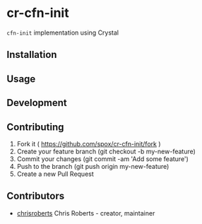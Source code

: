 # cr-cfn-init

`cfn-init` implementation using Crystal

## Installation

## Usage

## Development

## Contributing

1. Fork it ( https://github.com/spox/cr-cfn-init/fork )
2. Create your feature branch (git checkout -b my-new-feature)
3. Commit your changes (git commit -am 'Add some feature')
4. Push to the branch (git push origin my-new-feature)
5. Create a new Pull Request

## Contributors

- [chrisroberts](https://github.com/chrisroberts) Chris Roberts - creator, maintainer
